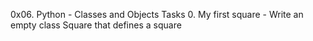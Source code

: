 0x06. Python - Classes and Objects
Tasks
0. My first square - Write an empty class Square that defines a square
